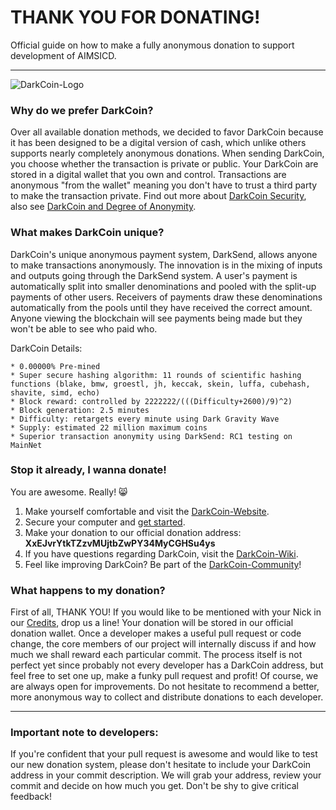 # THANK YOU FOR DONATING!

Official guide on how to make a fully anonymous donation to support development of AIMSICD.

---

![DarkCoin-Logo](https://avatars2.githubusercontent.com/u/6827093?s=460)

### Why do we prefer DarkCoin?

Over all available donation methods, we decided to favor DarkCoin because it has been designed to be a digital version of cash, which unlike others supports nearly completely anonymous donations. When sending DarkCoin, you choose whether the transaction is private or public. Your DarkCoin are stored in a digital wallet that you own and control. Transactions are anonymous "from the wallet" meaning you don't have to trust a third party to make the transaction private. Find out more about [DarkCoin Security](https://www.darkcoin.io/intro.html), also see [DarkCoin and Degree of Anonymity](http://wiki.darkcoin.eu/wiki/Darkcoin_and_Degree_of_Anonymity).

### What makes DarkCoin unique?

DarkCoin's unique anonymous payment system, DarkSend, allows anyone to make transactions anonymously. The innovation is in the mixing of inputs and outputs going through the DarkSend system. A user's payment is automatically split into smaller denominations and pooled with the split-up payments of other users. Receivers of payments draw these denominations automatically from the pools until they have received the correct amount. Anyone viewing the blockchain will see payments being made but they won't be able to see who paid who.

DarkCoin Details:

```
* 0.00000% Pre-mined
* Super secure hashing algorithm: 11 rounds of scientific hashing functions (blake, bmw, groestl, jh, keccak, skein, luffa, cubehash, shavite, simd, echo)
* Block reward: controlled by 2222222/(((Difficulty+2600)/9)^2)
* Block generation: 2.5 minutes
* Difficulty: retargets every minute using Dark Gravity Wave
* Supply: estimated 22 million maximum coins
* Superior transaction anonymity using DarkSend: RC1 testing on MainNet
```

### Stop it already, I wanna donate!

You are awesome. Really! :smile_cat: 

1. Make yourself comfortable and visit the [DarkCoin-Website](https://www.darkcoin.io/).
2. Secure your computer and [get started](https://www.darkcoin.io/getstarted.html).
3. Make your donation to our official donation address: **XxEJvrYtkTZzvMUjtbZwPY34MyCGHSu4ys**
4. If you have questions regarding DarkCoin, visit the [DarkCoin-Wiki](http://wiki.darkcoin.eu/wiki/Main_Page).
5. Feel like improving DarkCoin? Be part of the [DarkCoin-Community](https://www.darkcoin.io/getinvolved.html)!

### What happens to my donation?

First of all, THANK YOU! If you would like to be mentioned with your Nick in our [Credits](https://github.com/SecUpwN/Android-IMSI-Catcher-Detector#credits--greetings), drop us a line! Your donation will be stored in our official donation wallet. Once a developer makes a useful pull request or code change, the core members of our project will internally discuss if and how much we shall reward each particular commit. The process itself is not perfect yet since probably not every developer has a DarkCoin address, but feel free to set one up, make a funky pull request and profit! Of course, we are always open for improvements. Do not hesitate to recommend a better, more anonymous way to collect and distribute donations to each developer.

---

### Important note to developers:

If you're confident that your pull request is awesome and would like to test our new donation system, please don't hesitate to include your DarkCoin address in your commit description. We will grab your address, review your commit and decide on how much you get. Don't be shy to give critical feedback!